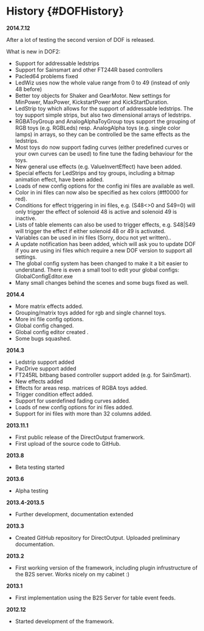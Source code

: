 ﻿History  {#DOFHistory}
========

__2014.7.12__

After a lot of testing the second version of DOF is released.

What is new in DOF2:
- Support for addressable ledstrips 
- Support for Sainsmart and other FT244R based controllers 
- Pacled64 problems fixed 
- LedWiz uses now the whole value range from 0 to 49 (instead of only 48 before)
- Better toy objects for Shaker and GearMotor. New settings for MinPower, MaxPower, KickstartPower and KickStartDuration.
- LedStrip toy which allows for the support of addressable ledstrips. The toy support simple strips, but also two dimensional arrays of ledstrips. 
- RGBAToyGroup and AnalogAlphaToyGroup toys support the grouping of RGB toys (e.g. RGBLeds) resp. AnalogAlpha toys (e.g. single color lamps) in arrays, so they can be controlled be the same effects as the ledstrips.
- Most toys do now support fading curves (either predefined curves or your own curves can be used) to fine tune the fading behaviour for the toys.
- New general use effects (e.g. ValueInvertEffect) have been added.
- Special effects for LedStrips and toy groups, including a bitmap animation effect, have been added.
- Loads of new config options for the config ini files are available as well.
- Color in ini files can now also be specified as hex colors (#ff0000 for red).
- Conditions for effect triggering in ini files, e.g. (S48<>0 and S49=0) will only trigger the effect of solenoid 48 is active and solenoid 49 is inactive.
- Lists of table elements can also be used to trigger effects, e.g. S48|S49 will trigger the effect if either solenoid 48 or 49 is activated.
- Variables can be used in ini files (Sorry, docu not yet written)..
- A update notification has been added, which will ask you to update DOF if you are using ini files which require a new DOF version to support all settings.
- The global config system has been changed to make it a bit easier to understand. There is even a small tool to edit your global configs: GlobalConfigEditor.exe
- Many small changes behind the scenes and some bugs fixed as well.


__2014.4__

- More matrix effects added.
- Grouping/matrix toys added for rgb and single channel toys.
- More ini file config options.
- Global config changed.
- Global config editor created .
- Some bugs squashed.

__2014.3__

- Ledstrip support added
- PacDrive support added
- FT245RL bitbang based controller support added (e.g. for SainSmart).
- New effects added
- Effects for areas resp. matrices of RGBA toys added.
- Trigger condition effect added.
- Support for userdefined fading curves added. 
- Loads of new config options for ini files added.
- Support for ini files with more than 32 columns added.

__2013.11.1__

- First public release of the DirectOutput framerwork.
- First upload of the source code to GitHub.

__2013.8__

- Beta testing started

__2013.6__

- Alpha testing

__2013.4-2013.5__

- Further development, documentation extended

__2013.3__

- Created GitHub repository for DirectOutput. Uploaded preliminary documentation.

__2013.2__

- First working version of the framework, including plugin infrustructure of the B2S server. Works nicely on my cabinet :)

__2013.1__

- First implementation using the B2S Server for table event feeds.

__2012.12__

- Started development of the framework.


